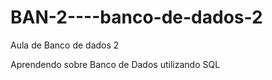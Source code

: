 # BAN-2----banco-de-dados-2
Aula de Banco de dados 2

Aprendendo sobre Banco de Dados utilizando SQL
